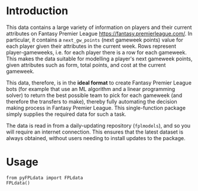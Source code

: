 # Introduction

This data contains a large variety of information on players and their
  current attributes on Fantasy Premier League
  <https://fantasy.premierleague.com/>. In particular, it contains a
  `next_gw_points` (next gameweek points) value for each player
  given their attributes in the current week. Rows represent player-gameweeks,
  i.e. for each player there is a row for each gameweek. This
  makes the data suitable for modelling a player's next gameweek points, given
  attributes such as form, total points, and cost at the current gameweek.
  
  This data, therefore, is in the **ideal format** to create Fantasy Premier League bots (for example that use an ML algorithm and a linear programming solver) to return the best possible team to pick for each gameweek (and therefore the transfers to make), thereby fully automating the decision making process in Fantasy Premier League. This single-function package simply supplies the required data for such a task.

The data is read in from a daily-updating repository (`fplmodels`), and so you will require an internet connection. This ensures that the latest dataset is always obtained, without users needing to install updates to the package.

# Usage

```
from pyFPLdata import FPLdata
FPLdata()
``` 

